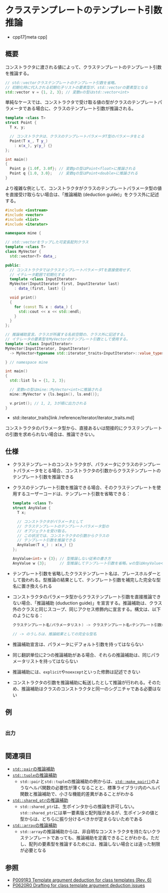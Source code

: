 # クラステンプレートのテンプレート引数推論
* cpp17[meta cpp]

## 概要
コンストラクタに渡される値によって、クラステンプレートのテンプレート引数を推論する。

```cpp
// std::vectorクラステンプレートのテンプレート引数を省略。
// 初期化時に代入される初期化子リストの要素型が、std::vectorの要素型となる
std::vector v = {1, 2, 3}; // 変数vの型はstd::vector<int>
```

単純なケースでは、コンストラクタで受け取る値の型がクラスのテンプレートパラメータである場合に、クラスのテンプレート引数が推論される。

```cpp
template <class T>
struct Point {
  T x, y;

  // コンストラクタは、クラスのテンプレートパラメータT型のパラメータをとる
  Point(T x_, T y_)
    : x(x_), y(y_) {}
};

int main()
{
  Point p {1.0f, 3.0f}; // 変数pの型はPoint<float>に推論される
  Point q {1.0, 3.0};   // 変数qの型はPoint<double>に推論される
}
```

より複雑な例として、コンストラクタがクラスのテンプレートパラメータ型の値を直接受け取らない場合は、「推論補助 (deduction guide)」をクラス外に記述する。

```cpp
#include <iostream>
#include <vector>
#include <list>
#include <iterator>

namespace mine {

// std::vectorをラップした可変長配列クラス
template <class T>
class MyVector {
  std::vector<T> data_;

public:
  // コンストラクタではクラステンプレートパラメータTを直接使用せず、
  // イテレータ範囲で初期化する
  template <class InputIterator>
  MyVector(InputIterator first, InputIterator last)
    : data_(first, last) {}

  void print()
  {
    for (const T& x : data_) {
      std::cout << x << std::endl;
    }
  }
};

// 推論補助宣言。クラスが所属する名前空間の、クラス外に記述する。
// イテレータの要素型をMyVectorのテンプレート引数として使用する。
template <class InputIterator>
MyVector(InputIterator, InputIterator)
  -> MyVector<typename std::iterator_traits<InputIterator>::value_type>;

} // namespace mine

int main()
{
  std::list ls = {1, 2, 3};

  // 変数vの型はmine::MyVector<int>に推論される
  mine::MyVector v {ls.begin(), ls.end()};

  v.print(); // 1, 2, 3が順に出力される
}
```
* std::iterator_traits[link /reference/iterator/iterator_traits.md]

コンストラクタのパラメータ型から、直接あるいは間接的にクラステンプレートの引数を求められない場合は、推論できない。


## 仕様
- クラステンプレートのコンストラクタが、パラメータにクラスのテンプレートパラメータをとる場合、コンストラクタの引数からクラステンプレートのテンプレート引数を推論できる
- クラスのテンプレート引数を推論できる場合、そのクラステンプレートを使用するユーザーコードは、テンプレート引数を省略できる：
    ```cpp
    template <class T>
    struct AnyValue {
      T x;

      // コンストラクタがパラメータとして
      // クラステンプレートのテンプレートパラメータ型の
      // オブジェクトを受け取る。
      // この状況では、コンストラクタの引数からクラスの
      // テンプレート引数を推論できる
      AnyValue(T x_) : x(x_) {}
    };

    AnyValue<int> v {3}; // 型推論しない従来の書き方
    AnyValue w {3};      // 型推論してテンプレート引数を省略。wの型はAnyValue<int>
    ```

- テンプレート引数を省略したクラステンプレート名は、プレースホルダーとして扱われる。型推論の結果として、テンプレート引数を補完した完全な型名に置き換えられる
- コンストラクタのパラメータ型からクラステンプレート引数を直接推論できない場合、「推論補助 (duduction guide)」を宣言する。推論補助は、クラス外のクラスと同じスコープ、同じアクセス修飾内に宣言する。構文は、以下のようになる：
    ```cpp
    クラステンプレート名(パラメータリスト) -> クラステンプレート名<テンプレート引数>;

    // -> のうしろは、推論結果としての完全な型名
    ```

- 推論補助宣言は、パラメータにデフォルト引数を持ってはならない
- 同じ翻訳単位に2つの推論補助がある場合、それらの推論補助は、同じパラメータリストを持ってはならない
- 推論補助には、`explicit`や`noexcept`といった修飾は記述できない
- コンストラクタの引数を推論補助に転送したとして推論が行われる。そのため、推論補助はクラスのコンストラクタと同一のシグニチャである必要はない


## 例
```cpp
```

### 出力
```
```


## 関連項目
- [`std::pair`の推論補助](/reference/utility/pair/op_deduction_guide.md)
- [`std::tuple`の推論補助](/reference/tuple/tuple/op_deduction_guide.md)
    - `std::pair`と`std::tuple`の推論補助の例からは、[`std::make_pair()`](/reference/utility/make_pair.md)のようなヘルパ関数の必要性が薄くなることと、標準ライブラリ内のヘルパ関数と推論補助で、小さな機能的差異があることがわかる
- [`std::shared_ptr`の推論補助](/reference/memory/shared_ptr/op_deduction_guide.md)
    - `std::shared_ptr`は、生ポインタからの推論を許可しない。`std::shared_ptr`には単一要素版と配列版があるが、生ポインタの値と型からは、どちらに振り分けるべきかが定まらないためである
- [`std::array`の推論補助](/reference/array/op_deduction_guide.md)
    - `std::array`の推論補助からは、非自明なコンストラクタを持たないクラステンプレートであっても、推論補助を定義できることがわかる。ただし、配列の要素型を推論するためには、推論しない場合とは違った制限が必要となる


## 参照
- [P0091R3 Template argument deduction for class templates (Rev. 6)](http://www.open-std.org/jtc1/sc22/wg21/docs/papers/2016/p0091r3.html)
- [P0620R0 Drafting for class template argument deduction issues](http://www.open-std.org/jtc1/sc22/wg21/docs/papers/2017/p0620r0.html)
